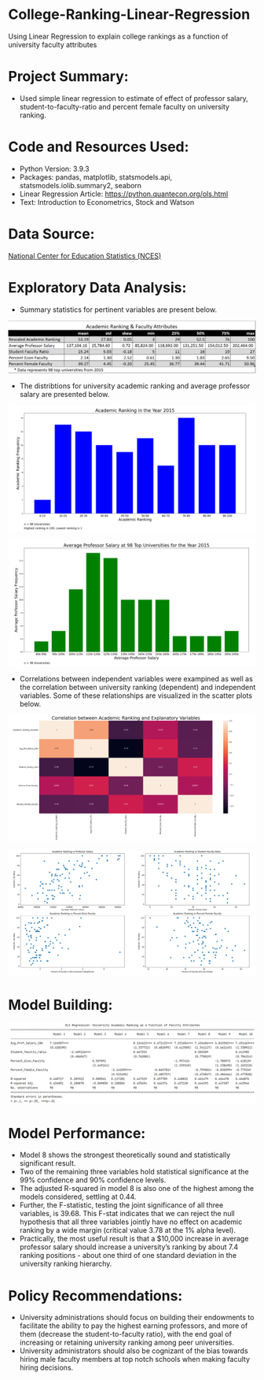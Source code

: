 # College-Ranking-Linear-Regression
Using Linear Regression to explain college rankings as a function of university faculty attributes

# Project Summary:
* Used simple linear regression to estimate of effect of professor salary, student-to-faculty-ratio and percent female faculty on university ranking.

# Code and Resources Used:
* Python Version: 3.9.3
* Packages: pandas, matplotlib, statsmodels.api, statsmodels.iolib.summary2, seaborn
* Linear Regression Article: https://python.quantecon.org/ols.html
* Text: Introduction to Econometrics, Stock and Watson

# Data Source:
[National Center for Education Statistics (NCES)](https://github.com/ross-walendziak/College-Ranking-Linear-Regression/blob/main/Data%20-%20Gender%20composition%20at%20ranked%20universities.xlsx)

# Exploratory Data Analysis:

* Summary statistics for pertinent variables are present below.

![](https://github.com/ross-walendziak/College-Ranking-Linear-Regression/blob/main/Graphics/Descriptive%20Statistics.png)

* The distribtions for university academic ranking and average professor salary are presented below.

![](https://github.com/ross-walendziak/College-Ranking-Linear-Regression/blob/main/Graphics/Academic%20Ranking%20Histogram.png)

![](https://github.com/ross-walendziak/College-Ranking-Linear-Regression/blob/main/Graphics/Professor%20Salary%20Historgram.png)

* Correlations between independent variables were exampined as well as the correlation between university ranking (dependent) and independent variables.  Some of these relationships are visualized in the scatter plots below.

![](https://github.com/ross-walendziak/College-Ranking-Linear-Regression/blob/main/Graphics/Correlation%20Matrix.png)

![](https://github.com/ross-walendziak/College-Ranking-Linear-Regression/blob/main/Graphics/Scatter%20-%20Academic%20Rank%20vs%20Explanatory%20Variables.png)

# Model Building:

![](https://github.com/ross-walendziak/College-Ranking-Linear-Regression/blob/main/Graphics/Model%20Results.png)

# Model Performance:
* Model 8 shows the strongest theoretically sound and statistically significant result.
* Two of the remaining three variables hold statistical significance at the 99% confidence and 90% confidence levels.  
* The adjusted R-squared in model 8 is also one of the highest among the models considered, settling at 0.44.  
* Further, the F-statistic, testing the joint significance of all three variables, is 39.68.  This F-stat indicates that we can reject the null hypothesis that all       three variables jointly have no effect on academic ranking by a wide margin (critical value 3.78 at the 1% alpha level).
* Practically, the most useful result is that a $10,000 increase in average professor salary should increase a university’s ranking by about 7.4 ranking positions -     about one third of one standard deviation in the university ranking hierarchy.

# Policy Recommendations:
* University administrations should focus on building their endowments to facilitate the ability to pay the highest earning professors, and more of them (decrease the   student-to-faculty ratio), with the end goal of increasing or retaining university ranking among peer universities.
* University administrators should also be cognizant of the bias towards hiring male faculty members at top notch schools when making faculty hiring decisions.
